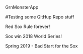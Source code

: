 GrnMonsterApp

#Testing some GitHup Repo stuff

Red Sox Rule forever!

Sox win 2018 World Series!

Spring 2019 - Bad Start for the Sox
